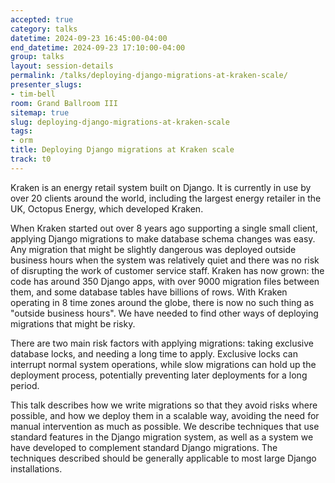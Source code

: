 ```yaml
---
accepted: true
category: talks
datetime: 2024-09-23 16:45:00-04:00
end_datetime: 2024-09-23 17:10:00-04:00
group: talks
layout: session-details
permalink: /talks/deploying-django-migrations-at-kraken-scale/
presenter_slugs:
- tim-bell
room: Grand Ballroom III
sitemap: true
slug: deploying-django-migrations-at-kraken-scale
tags:
- orm
title: Deploying Django migrations at Kraken scale
track: t0
---
```


Kraken is an energy retail system built on Django. It is currently in use by over 20 clients around the world, including the largest energy retailer in the UK, Octopus Energy, which developed Kraken.

When Kraken started out over 8 years ago supporting a single small client, applying Django migrations to make database schema changes was easy. Any migration that might be slightly dangerous was deployed outside business hours when the system was relatively quiet and there was no risk of disrupting the work of customer service staff. Kraken has now grown: the code has around 350 Django apps, with over 9000 migration files between them, and some database tables have billions of rows. With Kraken operating in 8 time zones around the globe, there is now no such thing as "outside business hours". We have needed to find other ways of deploying migrations that might be risky.

There are two main risk factors with applying migrations: taking exclusive database locks, and needing a long time to apply. Exclusive locks can interrupt normal system operations, while slow migrations can hold up the deployment process, potentially preventing later deployments for a long period.

This talk describes how we write migrations so that they avoid risks where possible, and how we deploy them in a scalable way, avoiding the need for manual intervention as much as possible. We describe techniques that use standard features in the Django migration system, as well as a system we have developed to complement standard Django migrations. The techniques described should be generally applicable to most large Django installations.